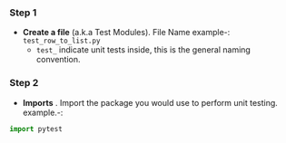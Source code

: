 ### Step 1
* **Create a file** (a.k.a Test Modules). File Name example-: `test_row_to_list.py`
  * `test_` indicate unit tests inside, this is the general naming convention.

### Step 2 
* **Imports** . Import the package you  would use to perform unit testing. example.-: 
```py 
import pytest 
```
